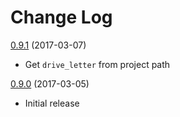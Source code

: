 # Change Log

[0.9.1](#) (2017-03-07)
* Get `drive_letter` from project path

[0.9.0](#) (2017-03-05) 
* Initial release